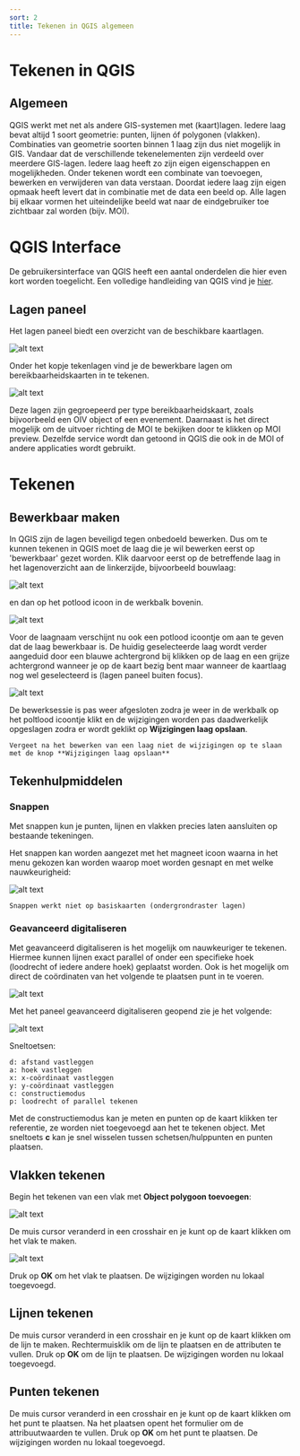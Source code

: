 ```yaml
---
sort: 2
title: Tekenen in QGIS algemeen
---
```


# Tekenen in QGIS

## Algemeen

QGIS werkt met net als andere GIS-systemen met (kaart)lagen. Iedere laag bevat altijd 1 soort geometrie: punten, lijnen óf polygonen (vlakken). Combinaties van geometrie soorten binnen 1 laag zijn dus niet mogelijk in GIS. Vandaar dat de verschillende tekenelementen zijn verdeeld over meerdere GIS-lagen. Iedere laag heeft zo zijn eigen eigenschappen en mogelijkheden. Onder tekenen wordt een combinate van toevoegen, bewerken en verwijderen van data verstaan. Doordat iedere laag zijn eigen opmaak heeft levert dat in combinatie met de data een beeld op. Alle lagen bij elkaar vormen het uiteindelijke beeld wat naar de eindgebruiker toe zichtbaar zal worden (bijv. MOI).

# QGIS Interface

De gebruikersinterface van QGIS heeft een aantal onderdelen die hier even kort worden toegelicht. Een volledige handleiding van QGIS vind je [hier](https://docs.qgis.org/3.16/en/docs/index.html).

## Lagen paneel

Het lagen paneel biedt een overzicht van de beschikbare kaartlagen. 

![alt text](./assets/interface_lagen_vervaagd.png "Lagen paneel")

Onder het kopje tekenlagen vind je de bewerkbare lagen om bereikbaarheidskaarten in te tekenen.

![alt text](./assets/interface_bewerkbaar_preview.png "Lagen paneel")

Deze lagen zijn gegroepeerd per type bereikbaarheidskaart, zoals bijvoorbeeld een OIV object of een evenement. Daarnaast is het direct mogelijk om de uitvoer richting de MOI te bekijken door te klikken op MOI preview. Dezelfde service wordt dan getoond in QGIS die ook in de MOI of andere applicaties wordt gebruikt.

# Tekenen

## Bewerkbaar maken

In QGIS zijn de lagen beveiligd tegen onbedoeld bewerken. Dus om te kunnen tekenen in QGIS moet de laag die je wil bewerken eerst op 'bewerkbaar' gezet worden. Klik daarvoor eerst op de betreffende laag in het lagenoverzicht aan de linkerzijde, bijvoorbeeld bouwlaag:

![alt text](./assets/klik_laag.png "Laag op bewerkbaar zetten")

 en dan op het potlood icoon in de werkbalk bovenin.

![alt text](./assets/bewerkbaar.png "Bewerken knop")

Voor de laagnaam verschijnt nu ook een potlood icoontje om aan te geven dat de laag bewerkbaar is. De huidig geselecteerde laag wordt verder aangeduid door een blauwe achtergrond bij klikken op de laag en een grijze achtergrond wanneer je op de kaart bezig bent maar wanneer de kaartlaag nog wel geselecteerd is (lagen paneel buiten focus).

![alt text](./assets/bouwlaag_laag.png "Bouwlaag bewerkbaar")

De bewerksessie is pas weer afgesloten zodra je weer in de werkbalk op het poltlood icoontje klikt en de wijzigingen worden pas daadwerkelijk opgeslagen zodra er wordt geklikt op **Wijzigingen laag opslaan**.

```tip
Vergeet na het bewerken van een laag niet de wijzigingen op te slaan met de knop **Wijzigingen laag opslaan**
```

## Tekenhulpmiddelen

### Snappen

Met snappen kun je punten, lijnen en vlakken precies laten aansluiten op bestaande tekeningen.

Het snappen kan worden aangezet met het magneet icoon waarna in het menu gekozen kan worden waarop moet worden gesnapt en met welke nauwkeurigheid:

![alt text](./assets/snappen_aanzetten.png "Snappen aanzetten en opties")

```note
Snappen werkt niet op basiskaarten (ondergrondraster lagen)
```

### Geavanceerd digitaliseren 

Met geavanceerd digitaliseren is het mogelijk om nauwkeuriger te tekenen. Hiermee kunnen lijnen exact parallel of onder een specifieke hoek (loodrecht of iedere andere hoek) geplaatst worden. Ook is het mogelijk om direct de coördinaten van het volgende te plaatsen punt in te voeren.



![alt text](./assets/geavanceerd_digitaliseren.png "Polygoon toevoegen")

Met het paneel geavanceerd digitaliseren geopend zie je het volgende:

![alt text](./assets/geavanceerd_digitaliseren_paneel.png "Polygoon toevoegen")

Sneltoetsen:

```
d: afstand vastleggen
a: hoek vastleggen
x: x-coördinaat vastleggen
y: y-coördinaat vastleggen
c: constructiemodus
p: loodrecht of parallel tekenen
```

Met de constructiemodus kan je meten en punten op de kaart klikken ter referentie, ze worden niet toegevoegd aan het te tekenen object. Met sneltoets **c** kan je snel wisselen tussen schetsen/hulppunten en punten plaatsen.


## Vlakken tekenen

Begin het tekenen van een vlak met **Object polygoon toevoegen**:

![alt text](./assets/tekenen_vlak.png "Polygoon toevoegen")

De muis cursor veranderd in een crosshair en je kunt op de kaart klikken om het vlak te maken.

![alt text](./assets/tekenen_vlak_start.png "Punten van het polygoon toevoegen")

Druk op **OK** om het vlak te plaatsen. De wijzigingen worden nu lokaal toegevoegd.

## Lijnen tekenen

De muis cursor veranderd in een crosshair en je kunt op de kaart klikken om de lijn te maken. Rechtermuisklik om de lijn te plaatsen en de attributen te vullen.  Druk op **OK** om de lijn te plaatsen. De wijzigingen worden nu lokaal toegevoegd.

## Punten tekenen

De muis cursor veranderd in een crosshair en je kunt op de kaart klikken om het punt te plaatsen. Na het plaatsen opent het formulier om de attribuutwaarden te vullen. Druk op **OK** om het punt te plaatsen. De wijzigingen worden nu lokaal toegevoegd.
